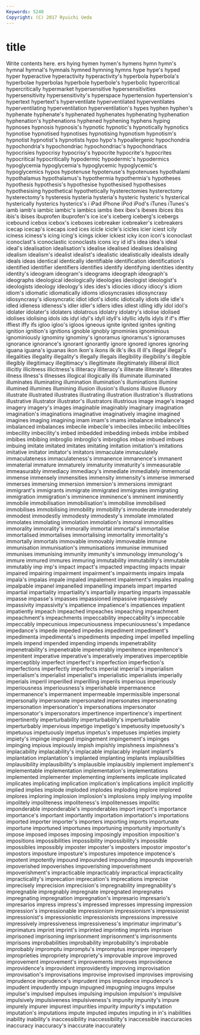 ```yaml
---
Keywords: 5240 
Copyright: (C) 2017 Ryuichi Ueda
---
```


# title

Write contents here.
ers hying hymen
hymen's hymens hymn hymn's hymnal hymnal's hymnals hymned hymning hymns
hype hype's hyped hyper hyperactive hyperactivity hyperactivity's hyperbola hyperbola's hyperbolae
hyperbolas hyperbole hyperbole's hyperbolic hypercritical hypercritically hypermarket hypersensitive hypersensitivities hypersensitivity
hypersensitivity's hyperspace hypertension hypertension's hypertext hypertext's hyperventilate hyperventilated hyperventilates hyperventilating
hyperventilation hyperventilation's hypes hyphen hyphen's hyphenate hyphenate's hyphenated hyphenates hyphenating
hyphenation hyphenation's hyphenations hyphened hyphening hyphens hyping hypnoses hypnosis hypnosis's
hypnotic hypnotic's hypnotically hypnotics hypnotise hypnotised hypnotises hypnotising hypnotism hypnotism's
hypnotist hypnotist's hypnotists hypo hypo's hypoallergenic hypochondria hypochondria's hypochondriac hypochondriac's
hypochondriacs hypocrisies hypocrisy hypocrisy's hypocrite hypocrite's hypocrites hypocritical hypocritically hypodermic
hypodermic's hypodermics hypoglycemia hypoglycemia's hypoglycemic hypoglycemic's hypoglycemics hypos hypotenuse hypotenuse's
hypotenuses hypothalami hypothalamus hypothalamus's hypothermia hypothermia's hypotheses hypothesis hypothesis's hypothesise
hypothesised hypothesises hypothesising hypothetical hypothetically hysterectomies hysterectomy hysterectomy's hysteresis hysteria
hysteria's hysteric hysteric's hysterical hysterically hysterics hysterics's i iPad iPhone
iPod iPod's iTunes iTunes's iamb iamb's iambic iambic's iambics iambs
ibex ibex's ibexes ibices ibis ibis's ibises ibuprofen ibuprofen's ice
ice's iceberg iceberg's icebergs icebound icebox icebox's iceboxes icebreaker icebreaker's
icebreakers icecap icecap's icecaps iced ices icicle icicle's icicles icier
iciest icily iciness iciness's icing icing's icings ickier ickiest icky
icon icon's iconoclast iconoclast's iconoclastic iconoclasts icons icy id id's
idea idea's ideal ideal's idealisation idealisation's idealise idealised idealises idealising
idealism idealism's idealist idealist's idealistic idealistically idealists ideally ideals ideas
identical identically identifiable identification identification's identified identifier identifiers identifies identify
identifying identities identity identity's ideogram ideogram's ideograms ideograph ideograph's ideographs
ideological ideologically ideologies ideologist ideologist's ideologists ideology ideology's ides ides's
idiocies idiocy idiocy's idiom idiom's idiomatic idiomatically idioms idiosyncrasies idiosyncrasy
idiosyncrasy's idiosyncratic idiot idiot's idiotic idiotically idiots idle idle's idled
idleness idleness's idler idler's idlers idles idlest idling idly idol
idol's idolater idolater's idolaters idolatrous idolatry idolatry's idolise idolised idolises
idolising idols ids idyl idyl's idyll idyll's idyllic idylls idyls
if if's iffier iffiest iffy ifs igloo igloo's igloos igneous
ignite ignited ignites igniting ignition ignition's ignitions ignoble ignobly ignominies
ignominious ignominiously ignominy ignominy's ignoramus ignoramus's ignoramuses ignorance ignorance's ignorant
ignorantly ignore ignored ignores ignoring iguana iguana's iguanas ikon ikon's
ikons ilk ilk's ilks ill ill's illegal illegal's illegalities illegality
illegality's illegally illegals illegibility illegibility's illegible illegibly illegitimacy illegitimacy's illegitimate
illegitimately illiberal illicit illicitly illicitness illicitness's illiteracy illiteracy's illiterate illiterate's
illiterates illness illness's illnesses illogical illogically ills illuminate illuminated illuminates
illuminating illumination illumination's illuminations illumine illumined illumines illumining illusion illusion's
illusions illusive illusory illustrate illustrated illustrates illustrating illustration illustration's illustrations
illustrative illustrator illustrator's illustrators illustrious image image's imaged imagery imagery's
images imaginable imaginably imaginary imagination imagination's imaginations imaginative imaginatively imagine
imagined imagines imaging imagining imam imam's imams imbalance imbalance's imbalanced
imbalances imbecile imbecile's imbeciles imbecilic imbecilities imbecility imbecility's imbed imbedded
imbedding imbeds imbibe imbibed imbibes imbibing imbroglio imbroglio's imbroglios imbue
imbued imbues imbuing imitate imitated imitates imitating imitation imitation's imitations
imitative imitator imitator's imitators immaculate immaculately immaculateness immaculateness's immanence immanence's
immanent immaterial immature immaturely immaturity immaturity's immeasurable immeasurably immediacy immediacy's
immediate immediately immemorial immense immensely immensities immensity immensity's immerse immersed
immerses immersing immersion immersion's immersions immigrant immigrant's immigrants immigrate immigrated
immigrates immigrating immigration immigration's imminence imminence's imminent imminently immobile immobilisation
immobilisation's immobilise immobilised immobilises immobilising immobility immobility's immoderate immoderately immodest
immodestly immodesty immodesty's immolate immolated immolates immolating immolation immolation's immoral
immoralities immorality immorality's immorally immortal immortal's immortalise immortalised immortalises immortalising
immortality immortality's immortally immortals immovable immovably immoveable immune immunisation immunisation's
immunisations immunise immunised immunises immunising immunity immunity's immunology immunology's immure
immured immures immuring immutability immutability's immutable immutably imp imp's impact
impact's impacted impacting impacts impair impaired impairing impairment impairment's impairments
impairs impala impala's impalas impale impaled impalement impalement's impales impaling
impalpable impanel impanelled impanelling impanels impart imparted impartial impartiality impartiality's
impartially imparting imparts impassable impasse impasse's impasses impassioned impassive impassively
impassivity impassivity's impatience impatience's impatiences impatient impatiently impeach impeached impeaches
impeaching impeachment impeachment's impeachments impeccability impeccability's impeccable impeccably impecunious impecuniousness
impecuniousness's impedance impedance's impede impeded impedes impediment impediment's impedimenta impedimenta's
impediments impeding impel impelled impelling impels impend impended impending impends
impenetrability impenetrability's impenetrable impenetrably impenitence impenitence's impenitent imperative imperative's imperatively
imperatives imperceptible imperceptibly imperfect imperfect's imperfection imperfection's imperfections imperfectly imperfects
imperial imperial's imperialism imperialism's imperialist imperialist's imperialistic imperialists imperially imperials
imperil imperilled imperilling imperils imperious imperiously imperiousness imperiousness's imperishable impermanence
impermanence's impermanent impermeable impermissible impersonal impersonally impersonate impersonated impersonates impersonating
impersonation impersonation's impersonations impersonator impersonator's impersonators impertinence impertinence's impertinent impertinently
imperturbability imperturbability's imperturbable imperturbably impervious impetigo impetigo's impetuosity impetuosity's impetuous
impetuously impetus impetus's impetuses impieties impiety impiety's impinge impinged impingement
impingement's impinges impinging impious impiously impish impishly impishness impishness's implacability
implacability's implacable implacably implant implant's implantation implantation's implanted implanting implants
implausibilities implausibility implausibility's implausible implausibly implement implement's implementable implementation implementation's
implementations implemented implementer implementing implements implicate implicated implicates implicating implication
implication's implications implicit implicitly implied implies implode imploded implodes imploding
implore implored implores imploring implosion implosion's implosions imply implying impolite
impolitely impoliteness impoliteness's impolitenesses impolitic imponderable imponderable's imponderables import import's
importance importance's important importantly importation importation's importations imported importer importer's
importers importing imports importunate importune importuned importunes importuning importunity importunity's
impose imposed imposes imposing imposingly imposition imposition's impositions impossibilities impossibility
impossibility's impossible impossibles impossibly imposter imposter's imposters impostor impostor's impostors
imposture imposture's impostures impotence impotence's impotent impotently impound impounded impounding
impounds impoverish impoverished impoverishes impoverishing impoverishment impoverishment's impracticable impracticably impractical
impracticality impracticality's imprecation imprecation's imprecations imprecise imprecisely imprecision imprecision's impregnability
impregnability's impregnable impregnably impregnate impregnated impregnates impregnating impregnation impregnation's impresario
impresario's impresarios impress impress's impressed impresses impressing impression impression's impressionable
impressionism impressionism's impressionist impressionist's impressionistic impressionists impressions impressive impressively impressiveness
impressiveness's imprimatur imprimatur's imprimaturs imprint imprint's imprinted imprinting imprints imprison
imprisoned imprisoning imprisonment imprisonment's imprisonments imprisons improbabilities improbability improbability's improbable
improbably impromptu impromptu's impromptus improper improperly improprieties impropriety impropriety's improvable
improve improved improvement improvement's improvements improves improvidence improvidence's improvident improvidently
improving improvisation improvisation's improvisations improvise improvised improvises improvising imprudence imprudence's
imprudent imps impudence impudence's impudent impudently impugn impugned impugning impugns
impulse impulse's impulsed impulses impulsing impulsion impulsion's impulsive impulsively impulsiveness
impulsiveness's impunity impunity's impure impurely impurer impurest impurities impurity impurity's
imputation imputation's imputations impute imputed imputes imputing in in's inabilities
inability inability's inaccessibility inaccessibility's inaccessible inaccuracies inaccuracy inaccuracy's inaccurate inaccurately
